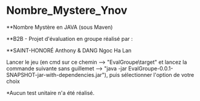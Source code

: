 # Nombre_Mystere_Ynov
**Nombre Mystère en JAVA (sous Maven)

**B2B - Projet d'évaluation en groupe réalisé par :

**SAINT-HONORÉ Anthony &
DANG Ngoc Ha Lan

Lancer le jeu 
(en cmd sur ce chemin --> "EvalGroupe\target" et lancez la commande suivante sans guillemet --> "java -jar EvalGroupe-0.0.1-SNAPSHOT-jar-with-dependencies.jar"), 
puis sélectionner l'option de votre choix

*Aucun test unitaire n'a été réalisé.

